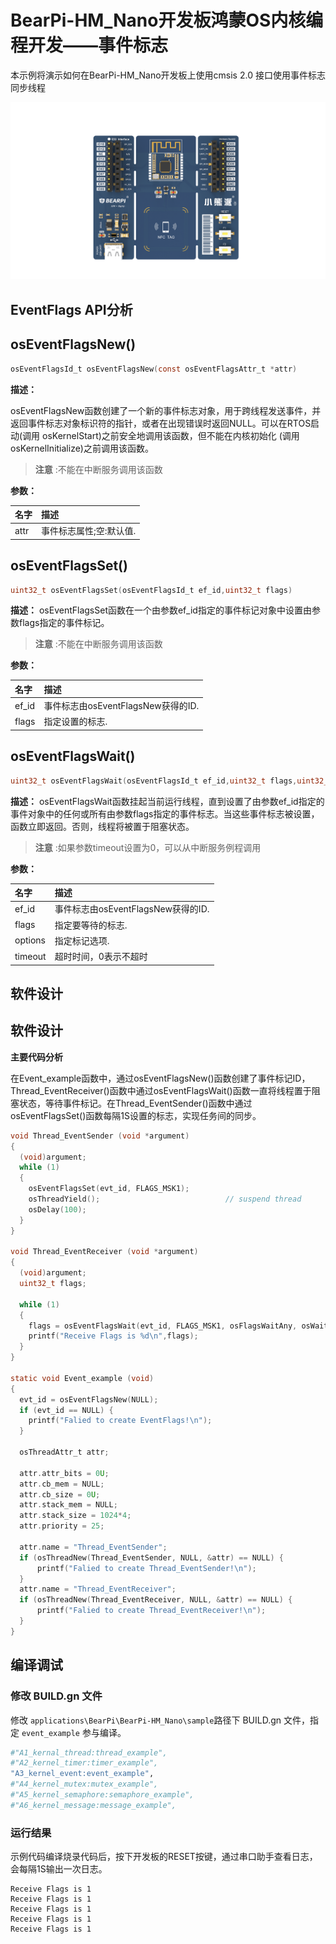 # BearPi-HM_Nano开发板鸿蒙OS内核编程开发——事件标志
本示例将演示如何在BearPi-HM_Nano开发板上使用cmsis 2.0 接口使用事件标志同步线程

![BearPi-HM_Nano](../../../../../applications/BearPi/BearPi-HM_Nano/docs/figures/00_public/BearPi-HM_Nano.png)
## EventFlags API分析


## osEventFlagsNew()

```c
osEventFlagsId_t osEventFlagsNew(const osEventFlagsAttr_t *attr)
```
**描述：**

osEventFlagsNew函数创建了一个新的事件标志对象，用于跨线程发送事件，并返回事件标志对象标识符的指针，或者在出现错误时返回NULL。可以在RTOS启动(调用 osKernelStart)之前安全地调用该函数，但不能在内核初始化 (调用 osKernelInitialize)之前调用该函数。
> **注意** :不能在中断服务调用该函数


**参数：**

|名字|描述|
|:--|:------| 
| attr |事件标志属性;空:默认值.  |

## osEventFlagsSet()

```c
uint32_t osEventFlagsSet(osEventFlagsId_t ef_id,uint32_t flags)
```
**描述：**
osEventFlagsSet函数在一个由参数ef_id指定的事件标记对象中设置由参数flags指定的事件标记。

> **注意** :不能在中断服务调用该函数


**参数：**

|名字|描述|
|:--|:------| 
| ef_id | 事件标志由osEventFlagsNew获得的ID.  |
| flags | 指定设置的标志.  |

## osEventFlagsWait()

```c
uint32_t osEventFlagsWait(osEventFlagsId_t ef_id,uint32_t flags,uint32_t options,uint32_t timeout)
```
**描述：**
osEventFlagsWait函数挂起当前运行线程，直到设置了由参数ef_id指定的事件对象中的任何或所有由参数flags指定的事件标志。当这些事件标志被设置，函数立即返回。否则，线程将被置于阻塞状态。

> **注意** :如果参数timeout设置为0，可以从中断服务例程调用


**参数：**

|名字|描述|
|:--|:------| 
| ef_id | 事件标志由osEventFlagsNew获得的ID.  |
| flags | 指定要等待的标志.  |
| options | 指定标记选项.  |
| timeout | 超时时间，0表示不超时  |

## 软件设计

## 软件设计

**主要代码分析**

在Event_example函数中，通过osEventFlagsNew()函数创建了事件标记ID，Thread_EventReceiver()函数中通过osEventFlagsWait()函数一直将线程置于阻塞状态，等待事件标记。在Thread_EventSender()函数中通过osEventFlagsSet()函数每隔1S设置的标志，实现任务间的同步。

```c
void Thread_EventSender (void *argument) 
{
  (void)argument;
  while (1) 
  {    
    osEventFlagsSet(evt_id, FLAGS_MSK1);
    osThreadYield();                            // suspend thread
    osDelay(100);
  }
}
 
void Thread_EventReceiver (void *argument) 
{
  (void)argument;
  uint32_t flags;
  
  while (1) 
  {
    flags = osEventFlagsWait(evt_id, FLAGS_MSK1, osFlagsWaitAny, osWaitForever);
    printf("Receive Flags is %d\n",flags);
  }
}
 
static void Event_example (void) 
{
  evt_id = osEventFlagsNew(NULL);
  if (evt_id == NULL) {
    printf("Falied to create EventFlags!\n");
  }

  osThreadAttr_t attr;
  
  attr.attr_bits = 0U;
  attr.cb_mem = NULL;
  attr.cb_size = 0U;
  attr.stack_mem = NULL;
  attr.stack_size = 1024*4;
  attr.priority = 25;

  attr.name = "Thread_EventSender";
  if (osThreadNew(Thread_EventSender, NULL, &attr) == NULL) {
      printf("Falied to create Thread_EventSender!\n");
  }
  attr.name = "Thread_EventReceiver";
  if (osThreadNew(Thread_EventReceiver, NULL, &attr) == NULL) {
      printf("Falied to create Thread_EventReceiver!\n");
  }
} 

```

## 编译调试

### 修改 BUILD.gn 文件

修改 `applications\BearPi\BearPi-HM_Nano\sample`路径下 BUILD.gn 文件，指定 `event_example` 参与编译。

```r
#"A1_kernal_thread:thread_example",
#"A2_kernel_timer:timer_example",
"A3_kernel_event:event_example",
#"A4_kernel_mutex:mutex_example",
#"A5_kernel_semaphore:semaphore_example",
#"A6_kernel_message:message_example",
```
    


### 运行结果<a name="section18115713118"></a>

示例代码编译烧录代码后，按下开发板的RESET按键，通过串口助手查看日志，会每隔1S输出一次日志。
```
Receive Flags is 1
Receive Flags is 1
Receive Flags is 1
Receive Flags is 1
Receive Flags is 1
```

